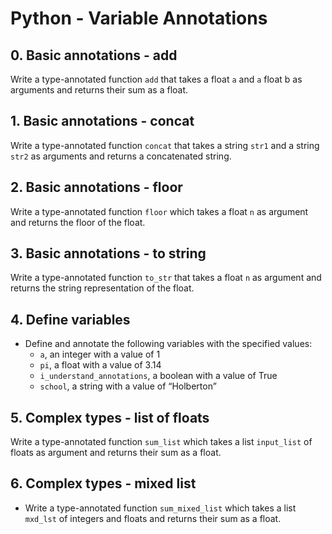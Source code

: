 # Python - Variable Annotations

## 0. Basic annotations - add
Write a type-annotated function `add` that takes a float `a` and `a` float b as arguments and returns their sum as a float.

## 1. Basic annotations - concat
Write a type-annotated function `concat` that takes a string `str1` and a string `str2` as arguments and returns a concatenated string.

## 2. Basic annotations - floor
Write a type-annotated function `floor` which takes a float `n` as argument and returns the floor of the float.

## 3. Basic annotations - to string
Write a type-annotated function `to_str` that takes a float `n` as argument and returns the string representation of the float.

## 4. Define variables
- Define and annotate the following variables with the specified values:
    - `a`, an integer with a value of 1
    - `pi`, a float with a value of 3.14
    - `i_understand_annotations`, a boolean with a value of True
    - `school`, a string with a value of “Holberton”

## 5. Complex types - list of floats
Write a type-annotated function `sum_list` which takes a list `input_list` of floats as argument and returns their sum as a float.

## 6. Complex types - mixed list
- Write a type-annotated function `sum_mixed_list` which takes a list `mxd_lst` of integers and floats and returns their sum as a float.
